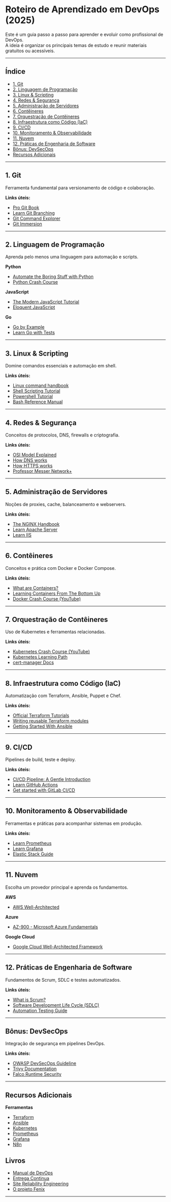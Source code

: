 # Roteiro de Aprendizado em DevOps (2025)

Este é um guia passo a passo para aprender e evoluir como profissional de DevOps.  
A ideia é organizar os principais temas de estudo e reunir materiais gratuitos ou acessíveis.

---

## Índice

- [1. Git](#1-git)
- [2. Linguagem de Programação](#2-linguagem-de-programação)
- [3. Linux & Scripting](#3-linux--scripting)
- [4. Redes & Segurança](#4-redes--segurança)
- [5. Administração de Servidores](#5-administração-de-servidores)
- [6. Contêineres](#6-contêineres)
- [7. Orquestração de Contêineres](#7-orquestração-de-contêineres)
- [8. Infraestrutura como Código (IaC)](#8-infraestrutura-como-código-iac)
- [9. CI/CD](#9-cicd)
- [10. Monitoramento & Observabilidade](#10-monitoramento--observabilidade)
- [11. Nuvem](#11-nuvem)
- [12. Práticas de Engenharia de Software](#12-práticas-de-engenharia-de-software)
- [Bônus: DevSecOps](#bônus-devsecops)
- [Recursos Adicionais](#recursos-adicionais)

---

## 1. Git
Ferramenta fundamental para versionamento de código e colaboração.

**Links úteis:**
- [Pro Git Book](https://git-scm.com/book/en/v2)
- [Learn Git Branching](https://learngitbranching.js.org/)
- [Git Command Explorer](https://git.gaozih.com/)
- [Git Immersion](https://gitimmersion.com/index.html)

---

## 2. Linguagem de Programação
Aprenda pelo menos uma linguagem para automação e scripts.

**Python**
- [Automate the Boring Stuff with Python](https://automatetheboringstuff.com/)
- [Python Crash Course](https://ehmatthes.github.io/pcc_3e/)

**JavaScript**
- [The Modern JavaScript Tutorial](https://javascript.info/)
- [Eloquent JavaScript](https://eloquentjavascript.net/)

**Go**
- [Go by Example](https://gobyexample.com/)
- [Learn Go with Tests](https://quii.gitbook.io/learn-go-with-tests)

---

## 3. Linux & Scripting
Domine comandos essenciais e automação em shell.

**Links úteis:**
- [Linux command handbook](https://www.freecodecamp.org/news/the-linux-commands-handbook/)
- [Shell Scripting Tutorial](https://www.shellscript.sh/)
- [Powershell Tutorial](https://www.guru99.com/powershell-tutorial.html)
- [Bash Reference Manual](https://www.gnu.org/savannah-checkouts/gnu/bash/manual/bash.html)

---

## 4. Redes & Segurança
Conceitos de protocolos, DNS, firewalls e criptografia.

**Links úteis:**
- [OSI Model Explained](https://www.cloudflare.com/learning/ddos/glossary/open-systems-interconnection-model-osi/)
- [How DNS works](https://howdns.works/)
- [How HTTPS works](https://howhttps.works/)
- [Professor Messer Network+](https://www.professormesser.com/network-plus/n10-008/n10-008-video/n10-008-training-course/)

---

## 5. Administração de Servidores
Noções de proxies, cache, balanceamento e webservers.

**Links úteis:**
- [The NGINX Handbook](https://www.freecodecamp.org/news/the-nginx-handbook/)
- [Learn Apache Server](https://www.twaino.com/en/blog/website-creation/apache-server-2/)
- [Learn IIS](https://www.dnsstuff.com/windows-iis-server-tools)

---

## 6. Contêineres
Conceitos e prática com Docker e Docker Compose.

**Links úteis:**
- [What are Containers?](https://cloud.google.com/learn/what-are-containers)
- [Learning Containers From The Bottom Up](https://iximiuz.com/en/posts/container-learning-path/)
- [Docker Crash Course (YouTube)](https://www.youtube.com/watch?v=pg19Z8LL06w)

---

## 7. Orquestração de Contêineres
Uso de Kubernetes e ferramentas relacionadas.

**Links úteis:**
- [Kubernetes Crash Course (YouTube)](https://www.youtube.com/watch?v=s_o8dwzRlu4)
- [Kubernetes Learning Path](https://github.com/techiescamp/kubernetes-learning-path)
- [cert-manager Docs](https://cert-manager.io/docs/)

---

## 8. Infraestrutura como Código (IaC)
Automatização com Terraform, Ansible, Puppet e Chef.

**Links úteis:**
- [Official Terraform Tutorials](https://learn.hashicorp.com/terraform)
- [Writing reusable Terraform modules](https://thomasthornton.cloud/2022/06/02/writing-reusable-terraform-modules/)
- [Getting Started With Ansible](https://docs.ansible.com/ansible/latest/getting_started/)

---

## 9. CI/CD
Pipelines de build, teste e deploy.

**Links úteis:**
- [CI/CD Pipeline: A Gentle Introduction](https://semaphoreci.com/blog/cicd-pipeline)
- [Learn GitHub Actions](https://learn.microsoft.com/en-us/users/githubtraining/collections/n5p4a5z7keznp5)
- [Get started with GitLab CI/CD](https://docs.gitlab.com/ee/ci/quick_start/)

---

## 10. Monitoramento & Observabilidade
Ferramentas e práticas para acompanhar sistemas em produção.

**Links úteis:**
- [Learn Prometheus](https://prometheus.io/docs/tutorials/getting_started/)
- [Learn Grafana](https://grafana.com/tutorials/)
- [Elastic Stack Guide](https://www.elastic.co/docs/get-started/)

---

## 11. Nuvem
Escolha um provedor principal e aprenda os fundamentos.

**AWS**
- [AWS Well-Architected](https://aws.amazon.com/architecture/well-architected/)

**Azure**
- [AZ-900 - Microsoft Azure Fundamentals](https://learn.microsoft.com/en-us/certifications/exams/az-900)

**Google Cloud**
- [Google Cloud Well-Architected Framework](https://cloud.google.com/architecture/framework)

---

## 12. Práticas de Engenharia de Software
Fundamentos de Scrum, SDLC e testes automatizados.

**Links úteis:**
- [What is Scrum?](https://www.scrum.org/resources/what-scrum-module)
- [Software Development Life Cycle (SDLC)](https://www.guru99.com/software-development-life-cycle-tutorial.html)
- [Automation Testing Guide](https://testguild.com/automation-testing/)

---

## Bônus: DevSecOps
Integração de segurança em pipelines DevOps.

**Links úteis:**
- [OWASP DevSecOps Guideline](https://owasp.org/www-project-devsecops-guideline/)
- [Trivy Documentation](https://trivy.dev/latest/)
- [Falco Runtime Security](https://falco.org/docs/)



---

## Recursos Adicionais

**Ferramentas**
- [Terraform](https://www.terraform.io/)
- [Ansible](https://www.ansible.com/)
- [Kubernetes](https://kubernetes.io/)
- [Prometheus](https://prometheus.io/)
- [Grafana](https://grafana.com/)
- [N8n](https://n8n.io/)

**Livros**
- 
- [Manual de DevOps](https://www.amazon.com.br/Manual-DevOps-confiabilidade-organiza%C3%A7%C3%B5es-tecnol%C3%B3gicas/dp/8550802697/ref=sr_1_2?adgrpid=132443076608&dib=eyJ2IjoiMSJ9.Qot-lut3O48tuSYvbPaxbJJBBk02TCgDfRXjhJAJbGZ6VHjammPO0cSfEtQbwACXPMHZc0X31FqFN2I8ZX8NVDyvD1Crv2y4f_T-IY3AkzYLPJObt9fgTRZuh2i1wjZ5NJDPKztL5z5Sy7boq1z_yaQjZoTtBLnWmc1GYcShRWODHn6APsi_gJ4XaAs-QeGLSKDlhPrricyVDqI6uR1uLPTYwEVPn_daRWEsi5HeAdQQK1_JUNsOQQ8VhSd7ywrppEPP0EzCA_e99F9ImtJfUshoyTmOyA-QQqE_FlMtwcc.yttKt56hspV-UMogjf6iGJdqcHRZ70o904ntiupdpCE&dib_tag=se&hvadid=595818841810&hvdev=c&hvlocphy=9197288&hvnetw=g&hvqmt=e&hvrand=12300994880563518900&hvtargid=kwd-298080548321&hydadcr=29352_14593577&keywords=the+devops+handbook&mcid=623bdd32e7013a118c34c22cbdbb297d&qid=1755887047&sr=8-2&ufe=app_do%3Aamzn1.fos.6121c6c4-c969-43ae-92f7-cc248fc6181d)
- [Entrega Continua](https://www.amazon.com/Entrega-Cont%C3%ADnua-Entregar-Confi%C3%A1vel-Portuguese-ebook/dp/B016LFWKG4/ref=sr_1_1?crid=1SH7L7QDYIB3U&dib=eyJ2IjoiMSJ9.qWOkfZ_i8NN30y_R1MC89h-g9gHbCIff9Hx5p_lf98jGjHj071QN20LucGBJIEps.RRw4-CfTNPL3Z_TTESBVEUay-MXLXzWQmIr3I4a36JA&dib_tag=se&keywords=entrega+continua&qid=1755887185&s=books&sprefix=entrega+continu%2Cstripbooks-intl-ship%2C212&sr=1-1)
- [Site Reliability Engineering](https://sre.google/books/)
- [O projeto Fenix](https://www.amazon.com.br/Projeto-F%C3%AAnix-Comemorativa-Romance-Neg%C3%B3cio/dp/8550814067/ref=sr_1_1?adgrpid=126908603935&dib=eyJ2IjoiMSJ9.MpH6Hud24DR-3mNAzPnTLEJLgO1SdKSZN6O1lpNjdiD4lX1bzTZ4aGbqoobdVIdH3FvUmMhQVGm5I_UCRvbyO91uX_ndWYWNf74SeXI6liK5RM7IXcBPx3nejodRMPiGYcnMjm5AH-qBAIhejKkW2-kwaGX3hZ6lksvRau0HFIwUlcVq_b6hZ_HkngHTCGyR4_tmLPkaHQkspzOjr5nMmeGN0ZvUBq4FcpUTw8R1p5a39R7aevRfWNPpD_lcTr2_Qu9GlMM5tIoobZs8sCuvUgCkbqCCZuHD3-97bN5pNwg.Yusm_7W9Cny7AXhxthBv4BAcDcaDXGJjNIJksIdNCpI&dib_tag=se&hvadid=593130400047&hvdev=c&hvlocphy=9197288&hvnetw=g&hvqmt=e&hvrand=8218811482049159672&hvtargid=kwd-523842158635&hydadcr=25946_13512678&keywords=o+projeto+fenix&mcid=1b659bc53dc83546814afe8f472fb909&qid=1755887383&sr=8-1&ufe=app_do%3Aamzn1.fos.6d798eae-cadf-45de-946a-f477d47705b9)

---
